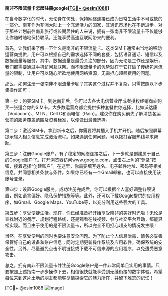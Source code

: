 **南非不限流量卡怎麽註冊google[[TG💪+ @esim1088](https://t.me/s/esim1088)]**

在当今数字化的时代，无论身在何处，保持网络连接已成为日常生活中不可或缺的一部分。南非作为非洲大陆上一个充满活力的国家，其通讯市场也在不断进步。对于那些计划前往南非旅行或长期居住的人来说，拥有一张南非不限流量卡不仅能够让你随时随地保持联系，还能享受高速互联网带来的便利。

首先，让我们来了解一下什么是南非的不限流量卡。这类SIM卡通常由当地的移动运营商提供，用户可以根据自己的需求选择不同的套餐，包括语音通话、短信以及数据流量等服务。其中，数据流量是最受关注的部分，因为无论是工作还是娱乐，我们都需要通过手机访问互联网。而不限流量卡的优势就在于它打破了传统包月流量的限制，让用户可以随心所欲地使用网络资源，无需担心超额费用的问题。

那么，如何注册一张南非不限流量卡呢？其实这个过程并不复杂，只需按照以下步骤操作即可：

第一步：购买SIM卡。到达南非后，你可以去各大电信营业厅或者授权经销商处购买一张适合你的SIM卡。大多数运营商都会提供多种套餐供你选择，比如沃达康（Vodacom）、MTN、Cell C和雨电信（Rain）。建议你在购买前先了解清楚各运营商的服务覆盖范围及资费标准，以便做出最佳选择。

第二步：激活SIM卡。拿到新卡之后，你需要将其插入手机并开机。随后按照屏幕提示输入相关信息完成激活流程。如果遇到任何问题，可以拨打客服热线寻求帮助。

第三步：注册Google账户。有了稳定的网络连接之后，下一步就是创建属于自己的Google账户了。打开浏览器访问www.google.com，点击右上角的“登录”按钮，接着选择“创建账户”。在这里，你需要填写姓名、电子邮件地址、密码等相关信息，并同意相关条款与条件。如果你已经有一个Gmail邮箱，也可以直接使用该账号登录。

第四步：设置Google服务。成功注册完成后，你可以根据个人喜好调整各项设置，例如语言偏好、隐私保护措施等等。此外，还可以下载Google提供的应用程序，如Gmail、Google Maps、YouTube等，以充分利用这些强大的工具。

第五步：享受便捷生活。现在，你已经准备好开始享受南非的美好时光啦！无论是查找附近的餐厅、规划行程路线，还是观看在线视频、参与社交平台互动，都能轻松实现。而且由于使用的是不限流量卡，所以完全不用担心超支的情况发生哦！

当然，在享受便利的同时也要注意安全问题。为了防止个人信息泄露，请务必妥善保管好自己的设备和账户信息；同时定期更新操作系统及应用软件，确保系统的安全性。另外，尽量避免点击不明链接或下载不可信来源的应用程序，以免遭受恶意攻击。

总之，拥有南非不限流量卡并注册Google账户是一件非常简单且实用的事情。只要按照上述指南一步步操作下去，相信很快就能享受到无缝衔接的数字体验。希望每位来到这片土地的朋友都能够尽情探索它的魅力所在，并留下难忘的记忆！

[[TG💪+ @esim1088](https://t.me/s/esim1088) ![Image](https://i.postimg.cc/4NQfJmqS/Snipaste-2025-05-13-00-14-12.png)]